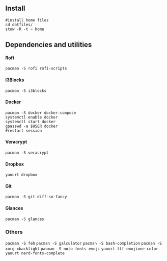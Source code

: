 ## Install

```
#install home files
cd dotfiles/ 
stow -R -t ~ home
```

## Dependencies and utilities 

#### Rofi
`pacman -S rofi rofi-scripts`

#### I3Blocks
`pacman -S i3blocks`

#### Docker 
```
pacman -S docker docker-compose
systemctl enable docker
systemctl start docker
gpasswd -a $USER docker
#restart session
```

#### Veracrypt
`pacman -S veracrypt`

#### Dropbox
`yaourt dropbox`

#### Git
`pacman -S git diff-so-fancy`

#### Glances
`pacman -S glances`

### Others
`pacman -S feh`
`pacman -S galculator`
`pacman -S bash-completion`
`pacman -S xorg-xbacklight`
`pacman -S noto-fonts-emoji`
`yaourt ttf-emojione-color`
`yaourt nerd-fonts-complete`

